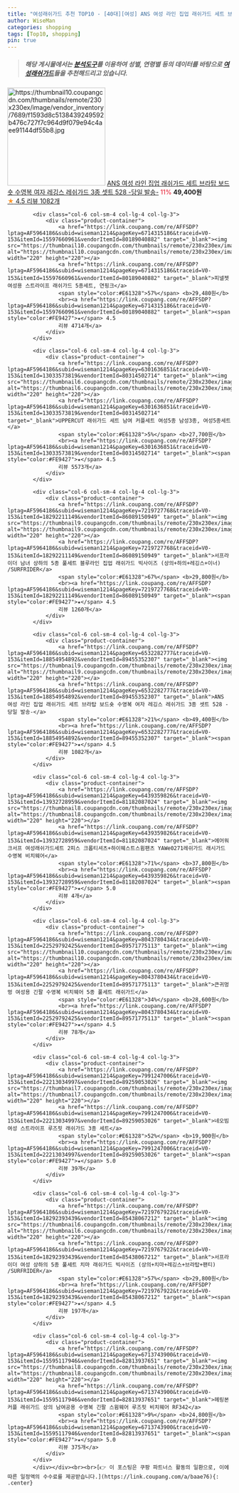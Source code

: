 ```yaml
---
title: "여성래쉬가드 추천 TOP10 - [40대][여성] ANS 여성 라인 집업 래쉬가드 세트 브라탑 보드숏 수영복 여자 레깅스 레쉬가드 3종 셋트 528 -당일 발송-"
author: WiseMan
categories: shopping
tags: [Top10, shopping]
pin: true
---
```


> ##### 해당 게시물에서는 [**분석도구**](https://itemscout.io/)를 이용하여 **성별**, **연령별** 등의 데이터를 바탕으로 [**여성래쉬가드**](https://link.coupang.com/a/baae76)들을 추천해드리고 있습니다.
<div class="container"><div class="row">
            <div class="col-6 col-sm-4 col-lg-4 col-lg-3">
                <div class="product-container">
                    <a href="https://link.coupang.com/re/AFFSDP?lptag=AF5964186&subid=wiseman1214&pageKey=6532282777&traceid=V0-153&itemId=14513053528&vendorItemId=89455352284" target="_blank"><img src="https://thumbnail10.coupangcdn.com/thumbnails/remote/230x230ex/image/vendor_inventory/7689/f1593d8c5138439249592b476c727f7c964d9f079e94c4aee91144df55b8.jpg" alt="https://thumbnail10.coupangcdn.com/thumbnails/remote/230x230ex/image/vendor_inventory/7689/f1593d8c5138439249592b476c727f7c964d9f079e94c4aee91144df55b8.jpg" width="220" height="220"></a>
                    <a href="https://link.coupang.com/re/AFFSDP?lptag=AF5964186&subid=wiseman1214&pageKey=6532282777&traceid=V0-153&itemId=14513053528&vendorItemId=89455352284" target="_blank">ANS 여성 라인 집업 래쉬가드 세트 브라탑 보드숏 수영복 여자 레깅스 레쉬가드 3종 셋트 528 -당일 발송-</a>
                    <span style="color:#E61328">11%</span> <b>49,400원</b>
                    <br><a href="https://link.coupang.com/re/AFFSDP?lptag=AF5964186&subid=wiseman1214&pageKey=6532282777&traceid=V0-153&itemId=14513053528&vendorItemId=89455352284" target="_blank"><span style="color:#FE9427">★</span> 4.5
                    리뷰 1082개</a>
                </div>
            </div>
            
            <div class="col-6 col-sm-4 col-lg-4 col-lg-3">
                <div class="product-container">
                    <a href="https://link.coupang.com/re/AFFSDP?lptag=AF5964186&subid=wiseman1214&pageKey=6714315186&traceid=V0-153&itemId=15597660961&vendorItemId=80189040882" target="_blank"><img src="https://thumbnail10.coupangcdn.com/thumbnails/remote/230x230ex/image/vendor_inventory/c780/19b0cf17b2e88b12f07e1cbb493004b30640b20079908b0c9e3ddf3a1938.jpg" alt="https://thumbnail10.coupangcdn.com/thumbnails/remote/230x230ex/image/vendor_inventory/c780/19b0cf17b2e88b12f07e1cbb493004b30640b20079908b0c9e3ddf3a1938.jpg" width="220" height="220"></a>
                    <a href="https://link.coupang.com/re/AFFSDP?lptag=AF5964186&subid=wiseman1214&pageKey=6714315186&traceid=V0-153&itemId=15597660961&vendorItemId=80189040882" target="_blank">피넬젯 여성용 스트라이프 래쉬가드 5종세트, 연핑크</a>
                    <span style="color:#E61328">57%</span> <b>29,480원</b>
                    <br><a href="https://link.coupang.com/re/AFFSDP?lptag=AF5964186&subid=wiseman1214&pageKey=6714315186&traceid=V0-153&itemId=15597660961&vendorItemId=80189040882" target="_blank"><span style="color:#FE9427">★</span> 4.5
                    리뷰 4714개</a>
                </div>
            </div>
            
            <div class="col-6 col-sm-4 col-lg-4 col-lg-3">
                <div class="product-container">
                    <a href="https://link.coupang.com/re/AFFSDP?lptag=AF5964186&subid=wiseman1214&pageKey=6301636851&traceid=V0-153&itemId=13033573819&vendorItemId=80314502714" target="_blank"><img src="https://thumbnail6.coupangcdn.com/thumbnails/remote/230x230ex/image/vendor_inventory/cfc7/aaacfb6aad493d3f0407c4c03f5f65d682acc4d2c4ddaa7d393704909ca3.jpg" alt="https://thumbnail6.coupangcdn.com/thumbnails/remote/230x230ex/image/vendor_inventory/cfc7/aaacfb6aad493d3f0407c4c03f5f65d682acc4d2c4ddaa7d393704909ca3.jpg" width="220" height="220"></a>
                    <a href="https://link.coupang.com/re/AFFSDP?lptag=AF5964186&subid=wiseman1214&pageKey=6301636851&traceid=V0-153&itemId=13033573819&vendorItemId=80314502714" target="_blank">UPPERCUT 래쉬가드 세트 남여 커플세트 여성5종 남성3종, 여성5종세트</a>
                    <span style="color:#E61328">5%</span> <b>27,700원</b>
                    <br><a href="https://link.coupang.com/re/AFFSDP?lptag=AF5964186&subid=wiseman1214&pageKey=6301636851&traceid=V0-153&itemId=13033573819&vendorItemId=80314502714" target="_blank"><span style="color:#FE9427">★</span> 4.5
                    리뷰 5573개</a>
                </div>
            </div>
            
            <div class="col-6 col-sm-4 col-lg-4 col-lg-3">
                <div class="product-container">
                    <a href="https://link.coupang.com/re/AFFSDP?lptag=AF5964186&subid=wiseman1214&pageKey=7219727768&traceid=V0-153&itemId=18292211149&vendorItemId=86089150949" target="_blank"><img src="https://thumbnail9.coupangcdn.com/thumbnails/remote/230x230ex/image/vendor_inventory/d577/e4b7ab03f4f8693d1a7dd4e378d33dd48d63e437bf04be2640cfadae5c05.jpg" alt="https://thumbnail9.coupangcdn.com/thumbnails/remote/230x230ex/image/vendor_inventory/d577/e4b7ab03f4f8693d1a7dd4e378d33dd48d63e437bf04be2640cfadae5c05.jpg" width="220" height="220"></a>
                    <a href="https://link.coupang.com/re/AFFSDP?lptag=AF5964186&subid=wiseman1214&pageKey=7219727768&traceid=V0-153&itemId=18292211149&vendorItemId=86089150949" target="_blank">서프라이더 남녀 상하의 5종 풀세트 블루라인 집업 래쉬가드 빅사이즈 (상의+하의+레깅스+이너) /SURFRIDER</a>
                    <span style="color:#E61328">67%</span> <b>29,800원</b>
                    <br><a href="https://link.coupang.com/re/AFFSDP?lptag=AF5964186&subid=wiseman1214&pageKey=7219727768&traceid=V0-153&itemId=18292211149&vendorItemId=86089150949" target="_blank"><span style="color:#FE9427">★</span> 4.5
                    리뷰 1260개</a>
                </div>
            </div>
            
            <div class="col-6 col-sm-4 col-lg-4 col-lg-3">
                <div class="product-container">
                    <a href="https://link.coupang.com/re/AFFSDP?lptag=AF5964186&subid=wiseman1214&pageKey=6532282777&traceid=V0-153&itemId=18854954892&vendorItemId=89455352307" target="_blank"><img src="https://thumbnail9.coupangcdn.com/thumbnails/remote/230x230ex/image/vendor_inventory/4486/456ff1dec2c5d40b33015d17f74f3f97b7f4aac10a22a9be78d95026b50b.jpg" alt="https://thumbnail9.coupangcdn.com/thumbnails/remote/230x230ex/image/vendor_inventory/4486/456ff1dec2c5d40b33015d17f74f3f97b7f4aac10a22a9be78d95026b50b.jpg" width="220" height="220"></a>
                    <a href="https://link.coupang.com/re/AFFSDP?lptag=AF5964186&subid=wiseman1214&pageKey=6532282777&traceid=V0-153&itemId=18854954892&vendorItemId=89455352307" target="_blank">ANS 여성 라인 집업 래쉬가드 세트 브라탑 보드숏 수영복 여자 레깅스 레쉬가드 3종 셋트 528 -당일 발송-</a>
                    <span style="color:#E61328">21%</span> <b>49,400원</b>
                    <br><a href="https://link.coupang.com/re/AFFSDP?lptag=AF5964186&subid=wiseman1214&pageKey=6532282777&traceid=V0-153&itemId=18854954892&vendorItemId=89455352307" target="_blank"><span style="color:#FE9427">★</span> 4.5
                    리뷰 1082개</a>
                </div>
            </div>
            
            <div class="col-6 col-sm-4 col-lg-4 col-lg-3">
                <div class="product-container">
                    <a href="https://link.coupang.com/re/AFFSDP?lptag=AF5964186&subid=wiseman1214&pageKey=6439359826&traceid=V0-153&itemId=13932728959&vendorItemId=81182087024" target="_blank"><img src="https://thumbnail8.coupangcdn.com/thumbnails/remote/230x230ex/image/vendor_inventory/e0dd/97ccdaa2384bf0da639508bdf40df9871a1503c90b0db9addb53c593f426.jpg" alt="https://thumbnail8.coupangcdn.com/thumbnails/remote/230x230ex/image/vendor_inventory/e0dd/97ccdaa2384bf0da639508bdf40df9871a1503c90b0db9addb53c593f426.jpg" width="220" height="220"></a>
                    <a href="https://link.coupang.com/re/AFFSDP?lptag=AF5964186&subid=wiseman1214&pageKey=6439359826&traceid=V0-153&itemId=13932728959&vendorItemId=81182087024" target="_blank">에어워크서프 여성래쉬가드세트 2피스 크롭티셔츠+하이웨스트스윔팬츠 YAWe0271레쉬가드 래시가드 수영복 비치웨어</a>
                    <span style="color:#E61328">71%</span> <b>37,800원</b>
                    <br><a href="https://link.coupang.com/re/AFFSDP?lptag=AF5964186&subid=wiseman1214&pageKey=6439359826&traceid=V0-153&itemId=13932728959&vendorItemId=81182087024" target="_blank"><span style="color:#FE9427">★</span> 5.0
                    리뷰 4개</a>
                </div>
            </div>
            
            <div class="col-6 col-sm-4 col-lg-4 col-lg-3">
                <div class="product-container">
                    <a href="https://link.coupang.com/re/AFFSDP?lptag=AF5964186&subid=wiseman1214&pageKey=8043780434&traceid=V0-153&itemId=22529792425&vendorItemId=89571775113" target="_blank"><img src="https://thumbnail10.coupangcdn.com/thumbnails/remote/230x230ex/image/vendor_inventory/6523/94d6b7e5e707e5e11a5ef11cd27f09811fa844f17d444cda0884f23897fa.jpg" alt="https://thumbnail10.coupangcdn.com/thumbnails/remote/230x230ex/image/vendor_inventory/6523/94d6b7e5e707e5e11a5ef11cd27f09811fa844f17d444cda0884f23897fa.jpg" width="220" height="220"></a>
                    <a href="https://link.coupang.com/re/AFFSDP?lptag=AF5964186&subid=wiseman1214&pageKey=8043780434&traceid=V0-153&itemId=22529792425&vendorItemId=89571775113" target="_blank">큰귀멍멍 여성용 긴팔 수영복 비치웨어 5종 풀세트 래쉬가드</a>
                    <span style="color:#E61328">34%</span> <b>28,600원</b>
                    <br><a href="https://link.coupang.com/re/AFFSDP?lptag=AF5964186&subid=wiseman1214&pageKey=8043780434&traceid=V0-153&itemId=22529792425&vendorItemId=89571775113" target="_blank"><span style="color:#FE9427">★</span> 4.5
                    리뷰 78개</a>
                </div>
            </div>
            
            <div class="col-6 col-sm-4 col-lg-4 col-lg-3">
                <div class="product-container">
                    <a href="https://link.coupang.com/re/AFFSDP?lptag=AF5964186&subid=wiseman1214&pageKey=7991247006&traceid=V0-153&itemId=22213034997&vendorItemId=89259053026" target="_blank"><img src="https://thumbnail7.coupangcdn.com/thumbnails/remote/230x230ex/image/vendor_inventory/9108/0153adca2ca4ba7fd63cea06944196231359a69c3c31ec27daeb7dd86b63.jpg" alt="https://thumbnail7.coupangcdn.com/thumbnails/remote/230x230ex/image/vendor_inventory/9108/0153adca2ca4ba7fd63cea06944196231359a69c3c31ec27daeb7dd86b63.jpg" width="220" height="220"></a>
                    <a href="https://link.coupang.com/re/AFFSDP?lptag=AF5964186&subid=wiseman1214&pageKey=7991247006&traceid=V0-153&itemId=22213034997&vendorItemId=89259053026" target="_blank">네오빔 여성 스트라이프 루즈핏 래쉬가드 3종 세트</a>
                    <span style="color:#E61328">52%</span> <b>19,900원</b>
                    <br><a href="https://link.coupang.com/re/AFFSDP?lptag=AF5964186&subid=wiseman1214&pageKey=7991247006&traceid=V0-153&itemId=22213034997&vendorItemId=89259053026" target="_blank"><span style="color:#FE9427">★</span> 5.0
                    리뷰 39개</a>
                </div>
            </div>
            
            <div class="col-6 col-sm-4 col-lg-4 col-lg-3">
                <div class="product-container">
                    <a href="https://link.coupang.com/re/AFFSDP?lptag=AF5964186&subid=wiseman1214&pageKey=7219767922&traceid=V0-153&itemId=18292393439&vendorItemId=85438067212" target="_blank"><img src="https://thumbnail6.coupangcdn.com/thumbnails/remote/230x230ex/image/vendor_inventory/3bfa/8dbc2a55ac8fd79fd9cc11dab06a758a6485a3720566a199a70eefb6858d.jpg" alt="https://thumbnail6.coupangcdn.com/thumbnails/remote/230x230ex/image/vendor_inventory/3bfa/8dbc2a55ac8fd79fd9cc11dab06a758a6485a3720566a199a70eefb6858d.jpg" width="220" height="220"></a>
                    <a href="https://link.coupang.com/re/AFFSDP?lptag=AF5964186&subid=wiseman1214&pageKey=7219767922&traceid=V0-153&itemId=18292393439&vendorItemId=85438067212" target="_blank">서프라이더 여성 상하의 5종 풀세트 치마 래쉬가드 빅사이즈 (상의+치마+레깅스+브라탑+팬티) /SURFRIDER</a>
                    <span style="color:#E61328">57%</span> <b>29,800원</b>
                    <br><a href="https://link.coupang.com/re/AFFSDP?lptag=AF5964186&subid=wiseman1214&pageKey=7219767922&traceid=V0-153&itemId=18292393439&vendorItemId=85438067212" target="_blank"><span style="color:#FE9427">★</span> 4.5
                    리뷰 197개</a>
                </div>
            </div>
            
            <div class="col-6 col-sm-4 col-lg-4 col-lg-3">
                <div class="product-container">
                    <a href="https://link.coupang.com/re/AFFSDP?lptag=AF5964186&subid=wiseman1214&pageKey=6713743900&traceid=V0-153&itemId=15595117946&vendorItemId=82813937651" target="_blank"><img src="https://thumbnail8.coupangcdn.com/thumbnails/remote/230x230ex/image/vendor_inventory/75f0/c804b9a576f678d802dff4c557ef49d3d52f2ee16a61420c458d5568cdc5.jpg" alt="https://thumbnail8.coupangcdn.com/thumbnails/remote/230x230ex/image/vendor_inventory/75f0/c804b9a576f678d802dff4c557ef49d3d52f2ee16a61420c458d5568cdc5.jpg" width="220" height="220"></a>
                    <a href="https://link.coupang.com/re/AFFSDP?lptag=AF5964186&subid=wiseman1214&pageKey=6713743900&traceid=V0-153&itemId=15595117946&vendorItemId=82813937651" target="_blank">헤링본 커플 래쉬가드 상의 남여공용 수영복 긴팔 스윔웨어 루즈핏 비치웨어 RF342</a>
                    <span style="color:#E61328">9%</span> <b>24,800원</b>
                    <br><a href="https://link.coupang.com/re/AFFSDP?lptag=AF5964186&subid=wiseman1214&pageKey=6713743900&traceid=V0-153&itemId=15595117946&vendorItemId=82813937651" target="_blank"><span style="color:#FE9427">★</span> 5.0
                    리뷰 375개</a>
                </div>
            </div>
            </div></div><br><br>[👉 이 포스팅은 쿠팡 파트너스 활동의 일환으로, 이에 따른 일정액의 수수료를 제공받습니다.](https://link.coupang.com/a/baae76){: .center}